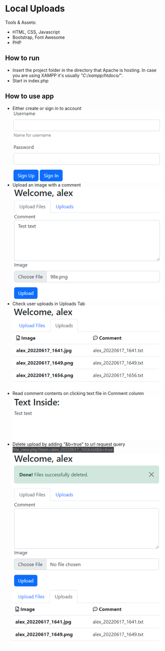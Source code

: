 # Local Uploads
Tools & Assets:
- HTML, CSS, Javascript
- Bootstrap, Font Awesome
- PHP

## How to run
- Insert the project folder in the directory that Apache is hosting. In case you are using XAMPP it's usually *"C:/xampp/htdocs/"*.
- Start in index.php
## How to use app
- Either create or sign in to account
![Login SS](./screenshots/Pasted%20image%2020220617165449.png)
- Upload an image with a comment
![Upload SS](./screenshots/Pasted%20image%2020220617165605.png)
- Check user uploads in Uploads Tab
![Upload List SS](./screenshots/Pasted%20image%2020220617165624.png)
- Read comment contents on clicking text file in Comment column
![Comment Read SS](./screenshots/Pasted%20image%2020220617165702.png)
- Delete upload by adding "&b=true" to url request query
![Delete Upload SS 1](./screenshots/Pasted%20image%2020220617165733.png)
![Delete Upload SS 2](./screenshots/Pasted%20image%2020220617165806.png)
![Delete Upload SS 3](./screenshots/Pasted%20image%2020220617165827.png)


